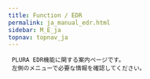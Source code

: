 ```yaml
---
title: Function / EDR
permalink: ja_manual_edr.html
sidebar: M_E_ja
topnav: topnav_ja
---
```


     PLURA EDR機能に関する案内ページです。
     左側のメニューで必要な情報を確認してください。